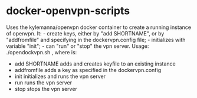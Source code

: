 # docker-openvpn-scripts
Uses the kylemanna/openvpn docker container to create a running instance of openvpn. It: - create keys, either by 
"add SHORTNAME", or by "addfromfile" and specifying in the dockervpn.config file; - initializes with variable 
"init"; - can "run" or "stop" the vpn server. Usage: ./opendockvpn.sh <command>, where <command> is:
  - add SHORTNAME
  adds and creates keyfile to an existing instance
  - addfromfile
  adds a key as specified in the dockervpn.config
  - init
  initializes and runs the vpn server
  - run
  runs the vpn server
  - stop
  stops the vpn server
